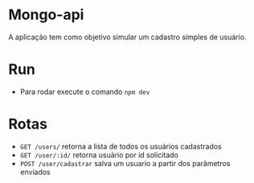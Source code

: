 # Mongo-api
A aplicação tem como objetivo simular um cadastro simples de usuário.

# Run
- Para rodar execute o comando `npm dev`

# Rotas
- `GET /users/` retorna a lista de todos os usuários cadastrados
- `GET /user/:id/` retorna usuário por id solicitado
- `POST /user/cadastrar` salva um usuario a partir dos parâmetros enviados
